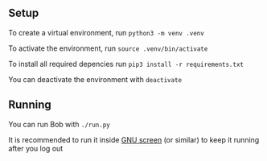 Setup
-----

To create a virtual environment, run `python3 -m venv .venv`

To activate the environment, run `source .venv/bin/activate`

To install all required depencies run `pip3 install -r requirements.txt`

You can deactivate the environment with `deactivate`


Running
-------

You can run Bob with `./run.py`

It is recommended to run it inside [GNU screen][GNU screen] (or similar) to keep it running after you log out


[GNU screen]: https://www.gnu.org/software/screen/
